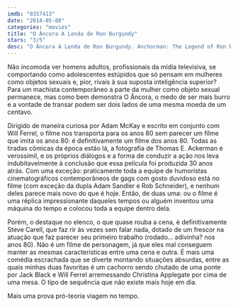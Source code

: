```yaml
---
imdb: "0357413"
date: "2014-05-08"
categories: "movies"
title: "O Âncora A Lenda de Ron Burgundy"
stars: "3/5"
desc: "O Âncora A Lenda de Ron Burgundy. Anchorman: The Legend of Ron Burgundy (USA, 2004). Dirigido por Adam McKay. Escrito por Will Ferrell, Adam McKay. Com Will Ferrell, Christina Applegate, Paul Rudd, Steve Carell, David Koechner, Fred Willard, Chris Parnell, Kathryn Hahn, Fred Armisen."
---
```

Não incomoda ver homens adultos, profissionais da mídia televisiva, se comportando como adolescentes estúpidos que só pensam em mulheres como objetos sexuais e, pior, rivais à sua suposta inteligência superior? Para um machista contemporâneo a parte da mulher como objeto sexual permanece, mas como bem demonstra O Âncora, o medo de ser mais burro e a vontade de transar podem ser dois lados de uma mesma moeda de um centavo.

Dirigido de maneira curiosa por Adam McKay e escrito em conjunto com Will Ferrel, o filme nos transporta para os anos 80 sem parecer um filme que imita os anos 80: é definitivamente um filme dos anos 80. Todas as tiradas cômicas da época estão lá, a fotografia de Thomas E. Ackerman é verossímil, e os próprios diálogos e a forma de conduzir a ação nos leva indubitavelmente à conclusão que essa película foi produzida 30 anos atrás. Com uma exceção: praticamente toda a equipe de humoristas cinematográficos contemporâneos de gags com gosto duvidoso está no filme (com exceção da dupla Adam Sandler e Rob Schneider), e nenhum deles parece mais novo do que é hoje. Então, de duas uma: ou o filme é uma réplica impressionante daqueles tempos ou alguém inventou uma máquina do tempo e colocou toda a equipe dentro dela.

Porém, o destaque no elenco, o que quase rouba a cena, é definitivamente Steve Carell, que faz rir às vezes sem falar nada, dotado de um frescor na atuação que faz parecer seu primeiro trabalho (rodado... adivinha? nos anos 80). Não é um filme de personagem, já que eles mal conseguem manter as mesmas características entre uma cena e outra. É mais uma comédia escrachada que se diverte montando situações absurdas, entre as quais minhas duas favoritas é um cachorro sendo chutado de uma ponte por Jack Black e Will Ferrel arremessando Christina Applegate por cima de uma mesa. O tipo de sequência que não existe mais hoje em dia.

Mais uma prova pró-teoria viagem no tempo.

